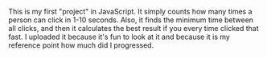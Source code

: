 This is my first "project" in JavaScript. It simply counts how many times a person can click in 1-10 seconds. Also, it finds the minimum time between all clicks, and then it calculates the best result if you every time clicked that fast. I uploaded it because it's fun to look at it and because it is my reference point how much did I progressed.
